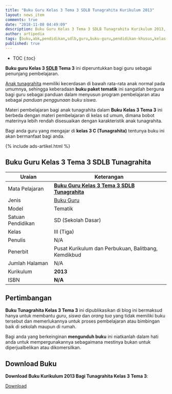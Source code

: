 ```yaml
---
title: "Buku Guru Kelas 3 Tema 3 SDLB Tunagrahita Kurikulum 2013"
layout: news_item
comments: true
date: "2018-11-08 04:49:09"
description: Buku Guru Kelas 3 Tema 3 SDLB Tunagrahita Kurikulum 2013, buku paket tematik yang diperuntukkan bagi guru kelas 3 tunagrahita.
author: artipedia
tags: [buku,abk,pendidikan,sdlb,guru,buku-guru,pendidikan-khusus,kelas-3,tunagrahita,tematik]
published: true
---
```

* TOC
{:toc}

**Buku guru Kelas 3 <acronym title="Sekolah Dasar Luar Biasa">SDLB</acronym> Tema 3** ini diperuntukkan bagi guru sebagai penunjang pembelajaran.

[Anak tunagrahita](/teori/tunagrahita.html) memiliki kecerdasan di bawah rata-rata anak normal pada umumnya, sehingga keberadaan **buku paket tematik** ini sangatlah berguna bagi guru sebagai panduan dalam menyusun program pembelajaran atau sebagai *panduan penggunaan buku siswa*.

Materi pembelajaran bagi anak tunagrahita dalam **Buku Kelas 3 Tema 3** ini berbeda dengan materi pembelajaran di kelas sd umum, dimana bobot materinya lebih rendah disesuaikan dengan karakteristik anak tunagrahita.

Bagi anda guru yang mengajar di **kelas 3 C (Tunagrahita)** tentunya buku ini akan bermanfaat bagi anda.

{% include ads-artikel.html %}

## Buku Guru Kelas 3 Tema 3 SDLB Tunagrahita  

|Uraian|Keterangan|
| --- | --- |
|Mata Pelajaran|<a href="/buku/buku-guru-kelas-3-tema-3-tunagrahita-k13.html" title="Buku Guru Kelas 3 Tema 3 SDLB Tunagrahita"><strong>Buku Guru Kelas 3 Tema 3 SDLB Tunagrahita</strong></a>|
|Jenis|<a href="/buku" title="Buku Guru" target="_blank">Buku Guru</a>|
|Model|Tematik|
|Satuan Pendidikan|SD (Sekolah Dasar)|
|Kelas|III (Tiga)|
|Penulis|N/A|
|Penerbit|Pusat Kurikulum dan Perbukuan, Balitbang, Kemdikbud|
|Jumlah Halaman|N/A|
|Kurikulum|<strong>2013</strong>|
|ISBN|<strong>N/A</strong>|

## Pertimbangan
**Buku Tunagrahita Kelas 3 Tema 3** ini dipublikasikan di blog ini bermaksud hanya untuk membantu _guru_, _siswa_ dan _orang tua_ yang tidak memiliki buku tersebut dan memerlukannya untuk proses pembelajaran atau bimbingan baik di sekolah maupun di rumah.

Bagi anda yang berkeinginan <b>mengunduh buku</b> ini niatkanlah dalam hati anda untuk mempergunakannya sebagaimana mestinya bukan untuk diperjualbelikan atau dikomersilkan.
  
## Download Buku
**Download Buku Kurikulum 2013 Bagi Tunagrahita Kelas 3 Tema 3**:
<p class="center"><a class="button download" href="https://docs.google.com/uc?export=download&id=13MD7VdAA-Y2lR-eZw9j3BiEJiF1xJr8q" rel="nofollow" target="_blank" title="Download">Download</a></p>

